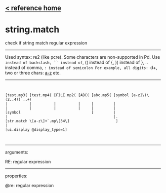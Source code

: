 [< reference home](ceammc_lib.html)
---

# string.match


check if string match regular expression

---

Used syntax: re2 (like pcre). Some characters are non-supported in Pd. Use `
            instead of backslash, `` instead of `, (( instead of {, )) instead of }, .. instead of
            comma, `: instead of semicolon
For example, all digits: `d+, two or three chars: [a-z]((2..3)) etc.
<br>


---


```


[test.mp3( [test.mp4( [FILE.mp2( [ABC( [abc.mp5( [symbol [a-z]\(\(2..4))`..+(
|          |          |          |     |         |
|          |          |          |     |         |
[symbol                                ]         |
|                                                |.
[str.match \[a-z\]+`.mp\[34\]                     ]
|
[ui.display @display_type=1]

            
```

---
arguments:

RE: regular expression<br>

---
properties:

@re: regular expression<br>

